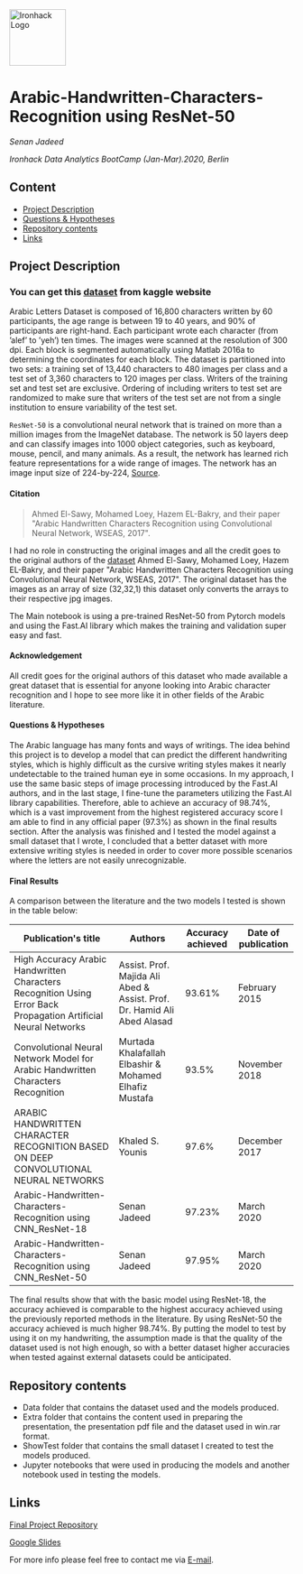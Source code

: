 <img src="https://bit.ly/2VnXWr2" alt="Ironhack Logo" width="100"/>

# Arabic-Handwritten-Characters-Recognition using ResNet-50

*Senan Jadeed*

*Ironhack Data Analytics BootCamp (Jan-Mar).2020, Berlin*

## Content

- [Project Description](#project-description)
- [Questions & Hypotheses](#questions-hypotheses)
- [Repository contents](#Repository-contents)
- [Links](#links)

## Project Description

### You can get this [dataset](https://www.kaggle.com/rashwan/arabic-chars-mnist) from kaggle website

Arabic Letters Dataset is composed of 16,800 characters written by 60 participants, the age range is between 19 to 40 years, and 90% of participants are right-hand. Each participant wrote each character (from ’alef’ to ’yeh’) ten times. The images were scanned at the resolution of 300 dpi. Each block is segmented automatically using Matlab 2016a to determining the coordinates for each block. The dataset is partitioned into two sets: a training set of 13,440 characters to 480 images per class and a test set of 3,360 characters to 120 images per class. Writers of the training set and test set are exclusive. Ordering of including writers to test set are randomized to make sure that writers of the test set are not from a single institution to ensure variability of the test set.

`ResNet-50` is a convolutional neural network that is trained on more than a million images from the ImageNet database. The network is 50 layers deep and can classify images into 1000 object categories, such as keyboard, mouse, pencil, and many animals. As a result, the network has learned rich feature representations for a wide range of images. The network has an image input size of 224-by-224, [Source](https://www.mathworks.com/help/deeplearning/ref/resnet50.html).

#### Citation
> Ahmed El-Sawy, Mohamed Loey, Hazem EL-Bakry, and their paper "Arabic Handwritten Characters Recognition using Convolutional Neural Network, WSEAS, 2017".

I had no role in constructing the original images and all the credit goes to the original authors of the [dataset](https://www.kaggle.com/mloey1/ahcd1/home) Ahmed El-Sawy, Mohamed Loey, Hazem EL-Bakry, and their paper "Arabic Handwritten Characters Recognition using Convolutional Neural Network, WSEAS, 2017". The original dataset has the images as an array of size (32,32,1) this dataset only converts the arrays to their respective jpg images.

The Main notebook is using a pre-trained ResNet-50 from Pytorch models and using the Fast.AI library which makes the training and validation super easy and fast.

#### Acknowledgement

All credit goes for the original authors of this dataset who made available a great dataset that is essential for anyone looking into Arabic character recognition and I hope to see more like it in other fields of the Arabic literature.

#### Questions & Hypotheses

The Arabic language has many fonts and ways of writings. The idea behind this project is to develop a model that can predict the different handwriting styles, which is highly difficult as the cursive writing styles makes it nearly undetectable to the trained human eye in some occasions.
In my approach, I use the same basic steps of image processing introduced by the Fast.AI authors, and in the last stage, I fine-tune the parameters utilizing the Fast.AI library capabilities. Therefore, able to achieve an accuracy of 98.74%, which is a vast improvement from the highest registered accuracy score I am able to find in any official paper (97.3%) as shown in the final results section.
After the analysis was finished and I tested the model against a small dataset that I wrote, I concluded that a better dataset with more extensive writing styles is needed in order to cover more possible scenarios where the letters are not easily unrecognizable.

#### Final Results

A comparison between the literature and the two models I tested is shown in the table below:

| Publication's title|Authors|Accuracy achieved|Date of publication |
|--------------------|------|----------------|--------------------|
|High Accuracy Arabic Handwritten Characters Recognition Using Error Back Propagation Artificial Neural Networks|Assist. Prof. Majida Ali Abed & Assist. Prof. Dr. Hamid Ali Abed Alasad|93.61%|February 2015|
| Convolutional Neural Network Model for Arabic Handwritten Characters Recognition|Murtada Khalafallah Elbashir & Mohamed Elhafiz Mustafa|93.5% | November 2018 |
| ARABIC HANDWRITTEN CHARACTER RECOGNITION BASED ON DEEP CONVOLUTIONAL NEURAL NETWORKS | Khaled S. Younis | 97.6% | December 2017 |
| Arabic-Handwritten-Characters-Recognition using CNN_ResNet-18 | Senan Jadeed | 97.23% | March 2020 |
| Arabic-Handwritten-Characters-Recognition using CNN_ResNet-50 | Senan Jadeed | 97.95% | March 2020 |

The final results show that with the basic model using ResNet-18, the accuracy achieved is comparable to the highest accuracy achieved using the previously reported methods in the literature.
By using ResNet-50 the accuracy achieved is much higher 98.74%. By putting the model to test by using it on my handwriting, the assumption made is that the quality of the dataset used is not high enough, so with a better dataset higher accuracies when tested against external datasets could be anticipated.

## Repository contents

- Data folder that contains the dataset used and the models produced.
- Extra folder that contains the content used in preparing the presentation, the presentation pdf file and the dataset used in win.rar format.
- ShowTest folder that contains the small dataset I created to test the models produced.
- Jupyter notebooks that were used in producing the models and another notebook used in testing the models.

## Links

[Final Project Repository](https://github.com/Senonino/Final_Project)

[Google Slides](TBA)

For more info please feel free to contact me via [E-mail](eng.jadeed@gmail.com).
